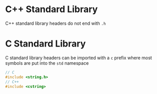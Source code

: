 # C++ Standard Library

C++ standard library headers do not end with `.h`

# C Standard Library

C standard library headers can be imported with a `c` prefix where most symbols
are put into the `std` namespace

```cpp
// C
#include <string.h>
// C++
#include <cstring>
```
